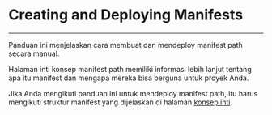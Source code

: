 # Creating and Deploying Manifests

---

Panduan ini menjelaskan cara membuat dan mendeploy manifest path secara manual.

Halaman inti konsep manifest path memiliki informasi lebih lanjut tentang apa itu manifest dan mengapa mereka bisa berguna untuk proyek Anda.

Jika Anda mengikuti panduan ini untuk mendeploy manifest path, itu harus mengikuti struktur manifest yang dijelaskan di halaman [konsep inti](https://cookbook.arweave.dev/concepts/manifests.html).